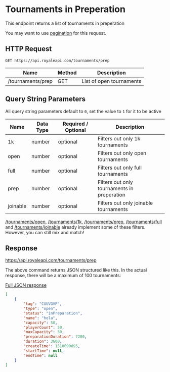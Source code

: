 # Tournaments in Preperation

This endpoint returns a list of tournaments in preperation

You may want to use [pagination](pagination) for this request.

## HTTP Request
`GET https://api.royaleapi.com/tournaments/prep`

Name | Method | Description
--- | --- | ---
/tournaments/prep | GET | List of open tournaments

## Query String Parameters

All query string parameters default to `0`, set the value to `1` for it to be active

Name     | Data Type | Required / Optional | Description
-------- | --- | --- | ---
1k       | number | optional | Filters out only 1k tournaments
open     | number | optional | Filters out only open tournaments
full     | number | optional | Filters out only full tournaments
prep     | number | optional | Filters out only tournaments in preperation
joinable | number | optional | Filters out only joinable tournaments

[/tournaments/open](/endpoints/tournaments_open), [/tournaments/1k](/endpoints/tournaments_1k), [/tournaments/prep](/endpoints/tournaments_prep), [/tournaments/full](/endpoints/tournaments_full) and [/tournaments/joinable](/endpoints/tournaments_joinable) already implement some of these filters. However, you can still mix and match!

## Response
https://api.royaleapi.com/tournaments/prep

The above command returns JSON structured like this. In the actual response, there will be a maximum of 100 tournaments:

<a href="/json/tournaments_prep.json">Full JSON response</a>

```json
[
    {
        "tag": "CUUVGVP",
        "type": "open",
        "status": "inPreparation",
        "name": "hola",
        "capacity": 50,
        "playerCount": 50,
        "maxCapacity": 50,
        "preparationDuration": 7200,
        "duration": 3600,
        "createTime": 1518090895,
        "startTime": null,
        "endTime": null
    }
]
```